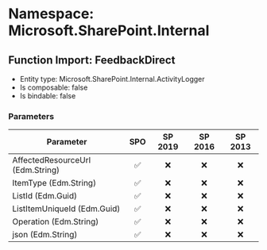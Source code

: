 # Namespace: Microsoft.SharePoint.Internal

## Function Import: FeedbackDirect

- Entity type: Microsoft.SharePoint.Internal.ActivityLogger
- Is composable: false
- Is bindable: false

### Parameters

Parameter | SPO | SP 2019 | SP 2016 | SP 2013
----------|:---:|:-------:|:-------:|:-------:
AffectedResourceUrl (Edm.String) | ✅ | ❌ | ❌ | ❌
ItemType (Edm.String) | ✅ | ❌ | ❌ | ❌
ListId (Edm.Guid) | ✅ | ❌ | ❌ | ❌
ListItemUniqueId (Edm.Guid) | ✅ | ❌ | ❌ | ❌
Operation (Edm.String) | ✅ | ❌ | ❌ | ❌
json (Edm.String) | ✅ | ❌ | ❌ | ❌